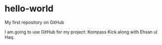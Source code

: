 hello-world
===========

My first repository on GitHub

I am going to use GitHub for my project: Kompass Kick along with Ehsan ul Haq.

